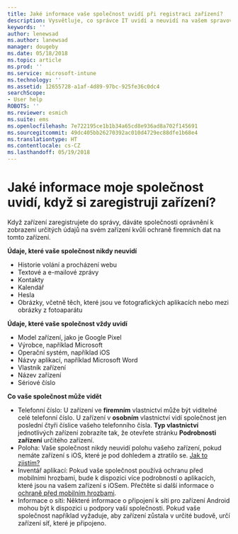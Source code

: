 ```yaml
---
title: Jaké informace vaše společnost uvidí při registraci zařízení?
description: Vysvětluje, co správce IT uvidí a neuvidí na vašem spravovaném zařízení.
keywords: ''
author: lenewsad
ms.author: lanewsad
manager: dougeby
ms.date: 05/18/2018
ms.topic: article
ms.prod: ''
ms.service: microsoft-intune
ms.technology: ''
ms.assetid: 12655728-a1af-4d89-97bc-925fe36c0dc4
searchScope:
- User help
ROBOTS: ''
ms.reviewer: esmich
ms.suite: ems
ms.openlocfilehash: 7e722195ce1b1b34a65cd8e936ad8a702f145691
ms.sourcegitcommit: 49dc405bb26270392ac010d4729ec88dfe1b68e4
ms.translationtype: HT
ms.contentlocale: cs-CZ
ms.lasthandoff: 05/19/2018
---
```

# <a name="what-information-can-my-company-see-when-i-enroll-my-device"></a>Jaké informace moje společnost uvidí, když si zaregistruji zařízení?

Když zařízení zaregistrujete do správy, dáváte společnosti oprávnění k zobrazení určitých údajů na svém zařízení kvůli ochraně firemních dat na tomto zařízení.

**Údaje, které vaše společnost nikdy neuvidí**

- Historie volání a procházení webu
- Textové a e-mailové zprávy
- Kontakty
- Kalendář
-   Hesla
- Obrázky, včetně těch, které jsou ve fotografických aplikacích nebo mezi obrázky z fotoaparátu

**Údaje, které vaše společnost vždy uvidí**

- Model zařízení, jako je Google Pixel
- Výrobce, například Microsoft
- Operační systém, například iOS
- Názvy aplikací, například Microsoft Word
- Vlastník zařízení
- Název zařízení
- Sériové číslo

**Co vaše společnost může vidět**

-  Telefonní číslo: U zařízení ve **firemním** vlastnictví může být viditelné celé telefonní číslo. U zařízení v **osobním** vlastnictví vidí společnost jen poslední čtyři číslice vašeho telefonního čísla. **Typ vlastnictví** jednotlivých zařízení zobrazíte tak, že otevřete stránku **Podrobnosti zařízení** určitého zařízení.
-  Poloha: Vaše společnost nikdy neuvidí polohu vašeho zařízení, pokud nemáte zařízení s iOS, které je pod dohledem a ztratilo se. [Jak to zjistím?](https://go.microsoft.com/fwlink/?linkid=853816)
- Inventář aplikací: Pokud vaše společnost používá ochranu před mobilními hrozbami, bude k dispozici více podrobností o aplikacích, které jsou na vašem zařízení s iOSem. Přečtěte si další informace o [ochraně před mobilním hrozbami](you-are-prompted-to-install-mtd-ios.md).
- Informace o síti: Některé informace o připojení k síti pro zařízení Android mohou být k dispozici u podpory vaší společnosti. Pokud vaše společnost například vyžaduje, aby zařízení zůstala v určité budově, určí zařízení síť, které je připojeno. 
